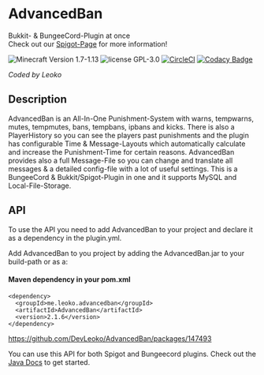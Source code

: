 # AdvancedBan


Bukkit- & BungeeCord-Plugin at once <br>
Check out our [Spigot-Page](https://www.spigotmc.org/resources/advancedban.8695/) for more  information!

![Minecraft Version 1.7-1.13](https://img.shields.io/badge/supports%20minecraft%20versions-1.7--1.16-brightgreen.svg)
![license GPL-3.0](https://img.shields.io/badge/license-GPL--3.0-lightgrey.svg)
[![CircleCI](https://circleci.com/gh/DevLeoko/AdvancedBan.svg?style=svg)](https://circleci.com/gh/DevLeoko/AdvancedBan)
[![Codacy Badge](https://api.codacy.com/project/badge/Grade/a84ecbeefd4d4eca864152d72adfde9c)](https://www.codacy.com/app/DevLeoko/AdvancedBan?utm_source=github.com&utm_medium=referral&utm_content=DevLeoko/AdvancedBan&utm_campaign=badger)

_Coded by Leoko_ 

## Description
AdvancedBan is an All-In-One Punishment-System with warns, tempwarns, mutes, tempmutes, bans, tempbans, ipbans and kicks.
There is also a PlayerHistory so you can see the players past punishments and 
the plugin has configurable Time & Message-Layouts which automatically calculate and increase the Punishment-Time for certain reasons.
AdvancedBan provides also a full Message-File so you can change and translate all messages & a detailed config-file with a lot of useful settings.
This is a BungeeCord & Bukkit/Spigot-Plugin in one and it supports MySQL and Local-File-Storage.

## API
To use the API you need to add AdvancedBan to your project and declare it as a dependency in the plugin.yml.

Add AdvancedBan to you project by adding the AdvancedBan.jar to your build-path or as a:
#### Maven dependency in your pom.xml
```
<dependency>
  <groupId>me.leoko.advancedban</groupId>
  <artifactId>AdvancedBan</artifactId>
  <version>2.1.6</version>
</dependency>
```
https://github.com/DevLeoko/AdvancedBan/packages/147493

You can use this API for both Spigot and Bungeecord plugins.
Check out the [Java Docs](https://devleoko.github.io/AdvancedBan/) to get started.
